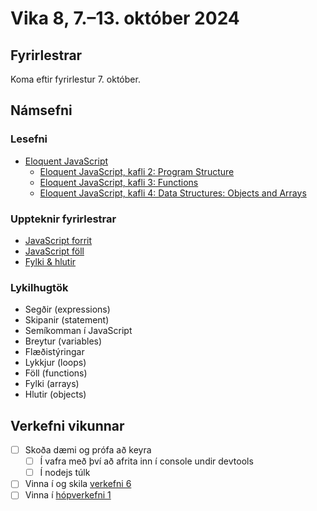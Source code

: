 # Vika 8, 7.–13. október 2024

## Fyrirlestrar

Koma eftir fyrirlestur 7. október.

## Námsefni

### Lesefni

- [Eloquent JavaScript](https://eloquentjavascript.net/)
  - [Eloquent JavaScript, kafli 2: Program Structure](https://eloquentjavascript.net/02_program_structure.html)
  - [Eloquent JavaScript, kafli 3: Functions](https://eloquentjavascript.net/03_functions.html)
  - [Eloquent JavaScript, kafli 4: Data Structures: Objects and Arrays](https://eloquentjavascript.net/04_data.html)

### Uppteknir fyrirlestrar

- [JavaScript forrit](../namsefni/24.js-forrit/)
- [JavaScript föll](../namsefni/25.js-foll/)
- [Fylki & hlutir](../namsefni/26.fylki-hlutir/)

### Lykilhugtök

- Segðir (expressions)
- Skipanir (statement)
- Semíkomman í JavaScript
- Breytur (variables)
- Flæðistýringar
- Lykkjur (loops)
- Föll (functions)
- Fylki (arrays)
- Hlutir (objects)

## Verkefni vikunnar

- [ ] Skoða dæmi og prófa að keyra
  - [ ] Í vafra með því að afrita inn í console undir devtools
  - [ ] Í nodejs túlk
- [ ] Vinna í og skila [verkefni 6](https://github.com/vefforritun/vef1-2024-v6)
- [ ] Vinna í [hópverkefni 1](https://github.com/vefforritun/vef1-2024-h1)
